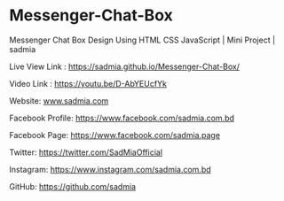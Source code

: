 # Messenger-Chat-Box
Messenger Chat Box Design Using HTML CSS JavaScript | Mini Project | sadmia

Live View Link : https://sadmia.github.io/Messenger-Chat-Box/

Video Link : https://youtu.be/D-AbYEUcfYk

Website: www.sadmia.com

Facebook Profile: https://www.facebook.com/sadmia.com.bd

Facebook Page: https://www.facebook.com/sadmia.page

Twitter: https://twitter.com/SadMiaOfficial

Instagram: https://www.instagram.com/sadmia.com.bd

GitHub: https://github.com/sadmia


